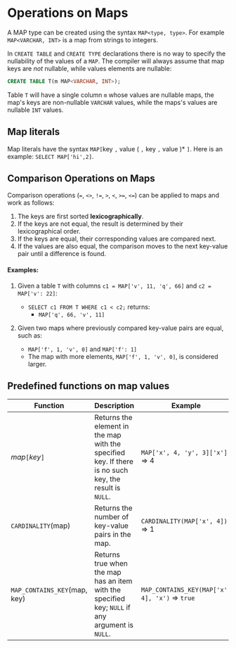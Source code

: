 # Operations on Maps

A MAP type can be created using the syntax `MAP<type, type>`.
For example `MAP<VARCHAR, INT>` is a map from strings to integers.

In `CREATE TABLE` and `CREATE TYPE` declarations there is no way to
specify the nullability of the values of a `MAP`.  The compiler will
always assume that map keys are *not* nullable, while values elements
are nullable:

```sql
CREATE TABLE T(m MAP<VARCHAR, INT>);
```

Table `T` will have a single column `m` whose values are nullable
maps, the map's keys are non-nullable `VARCHAR` values, while the
maps's values are nullable `INT` values.

## Map literals

Map literals have the syntax `MAP[`key `,` value ( `,` key `,` value )* `]`.
Here is an example: `SELECT MAP['hi',2]`.

## Comparison Operations on Maps

Comparison operations (`=`, `<>`, `!=`, `>`, `<`, `>=`, `<=`) can be applied to maps and work as follows:

1. The keys are first sorted **lexicographically**.
2. If the keys are not equal, the result is determined by their lexicographical order.
3. If the keys are equal, their corresponding values are compared next.
4. If the values are also equal, the comparison moves to the next key-value pair until a difference is found.

#### Examples:

1. Given a table `T` with columns `c1 = MAP['v', 11, 'q', 66]` and `c2 = MAP['v': 22]`:
   - `SELECT c1 FROM T WHERE c1 < c2;` returns:
     -  `MAP['q', 66, 'v', 11]`

2. Given two maps where previously compared key-value pairs are equal, such as:
   - `MAP['f', 1, 'v', 0]` and `MAP['f': 1]`
   - The map with more elements, `MAP['f', 1, 'v', 0]`, is considered larger.


## Predefined functions on map values

| Function               | Description                                                                                           | Example                                                              |
|------------------------|------------------------------------------------------------------------------------------------------------------------------------------------------------------------------------------------------------------------------------------------------------------|---------------------------------|
| _map_`[`_key_`]`       | Returns the element in the map with the specified key. If there is no such key, the result is `NULL`.  | `MAP['x', 4, 'y', 3]['x']` => 4 |
| <a id="cardinality"></a>`CARDINALITY`(map)     | Returns the number of key-value pairs in the map.                                                      | `CARDINALITY(MAP['x', 4])` => 1 |
| <a id="map_contains_key"></a>`MAP_CONTAINS_KEY`(map, key) | Returns true when the map has an item with the specified key; `NULL` if any argument is `NULL`.  | `MAP_CONTAINS_KEY(MAP['x', 4], 'x')` => `true` |

